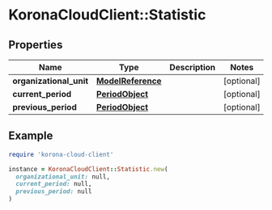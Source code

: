 # KoronaCloudClient::Statistic

## Properties

| Name | Type | Description | Notes |
| ---- | ---- | ----------- | ----- |
| **organizational_unit** | [**ModelReference**](ModelReference.md) |  | [optional] |
| **current_period** | [**PeriodObject**](PeriodObject.md) |  | [optional] |
| **previous_period** | [**PeriodObject**](PeriodObject.md) |  | [optional] |

## Example

```ruby
require 'korona-cloud-client'

instance = KoronaCloudClient::Statistic.new(
  organizational_unit: null,
  current_period: null,
  previous_period: null
)
```

